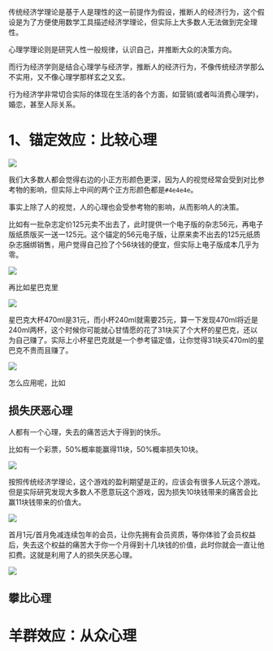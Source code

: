 传统经济学理论是基于人是理性的这一前提作为假设，推断人的经济行为，这个假设是为了方便使用数学工具描述经济学理论，但实际上大多数人无法做到完全理性。

心理学理论则是研究人性一般规律，认识自己，并推断大众的决策方向。

而行为经济学则是结合心理学与经济学，推断人的经济行为，不像传统经济学那么不实用，又不像心理学那样玄之又玄。

行为经济学非常切合实际的体现在生活的各个方面，如营销(或者叫消费心理学)，婚恋，甚至人际关系。

# 1、锚定效应：比较心理

![](https://p.pstatp.com/origin/pgc-image/4e4e8670b94349138ab0ce589bd78cba)

我们大多数人都会觉得右边的小正方形颜色更深，因为人的视觉经常会受到对比参考物的影响，但实际上中间的两个正方形颜色都是`#4e4e4e`。

事实上除了人的视觉，人的心理也会受参考物的影响，从而影响人的决策。

比如有一批杂志定价125元卖不出去了，此时提供一个电子版的杂志56元，再电子版纸质版买一送一125元。这个锚定的56元电子版，让原来卖不出去的125元纸质杂志捆绑销售，用户觉得自己捡了个56块钱的便宜，但实际上电子版成本几乎为零。

![](https://p.pstatp.com/origin/pgc-image/4005fb9ae6de45568799ecb0f0c0bc45)

再比如星巴克里

![](https://p.pstatp.com/origin/pgc-image/b671d61f89a4489487bf148714cfb10e)

星巴克大杯470ml是31元，而小杯240ml就需要25元，算一下发现470ml将近是240ml两杯，这个时候你可能就心甘情愿的花了31块买了个大杯的星巴克，还以为自己赚了。实际上小杯星巴克就是一个参考锚定值，让你觉得31块买470ml的星巴克不贵而且赚了。

![](https://p.pstatp.com/origin/pgc-image/8b17f69588e047daad782e299b2f0e99)

怎么应用呢，比如

## 损失厌恶心理

人都有一个心理，失去的痛苦远大于得到的快乐。

比如有一个彩票，50%概率能赢得11块，50%概率损失10块。

![](https://p.pstatp.com/origin/pgc-image/daf5814925b840469db4056707dcd541)

按照传统经济学理论，这个游戏的盈利期望是正的，应该会有很多人玩这个游戏。但是实际研究发现大多数人不愿意玩这个游戏，因为损失10块钱带来的痛苦会比赢11块钱带来的价值大。

![](https://p.pstatp.com/origin/pgc-image/b558d4ba841449b18755ceb9e137eb91)

首月1元/首月免减连续包年的会员，让你先拥有会员资质，等你体验了会员权益后，失去这个权益的痛苦大于你一个月得到十几块钱的价值，此时你就会一直让他扣费。这就是利用了人的损失厌恶心理。

![](https://p.pstatp.com/origin/pgc-image/be3157ebd9134e6cad11052d1be92177)

## 攀比心理



# 羊群效应：从众心理


